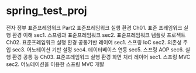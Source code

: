 # spring_test_proj
전자 정부 표준프레임워크 
Part2 표준프레임워크 실행 환경
	Ch01. 표준 프레임워크 실행 환경 이해
		sec1. 스프링과 표준프레임워크
		sec2. 표준프레임워크 템플릿 프로젝트
	Ch02. 표준프레임워크 실행 환경 공통기반 레이어
		sec1. 스프링 IoC
		sec2. 의존성 주입
		sec3. 어노테이션 기반 설정
		sec4. 데이터베이스 연동
		sec5. 스프링 AOP
		sec6. 실행 환경 공통 능
	Ch03. 표준프레임워크 실행 환경 화면 처리 레이어
		sec1. 스프링 MVC
		sec2. 어노테이션을 이용한 스프링 MVC 개발